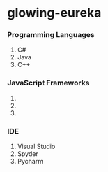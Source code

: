 # glowing-eureka

### Programming Languages
1. C#
2. Java
3. C++

### JavaScript Frameworks
1. 
2. 
3. 

### IDE
1. Visual Studio
2. Spyder
3. Pycharm